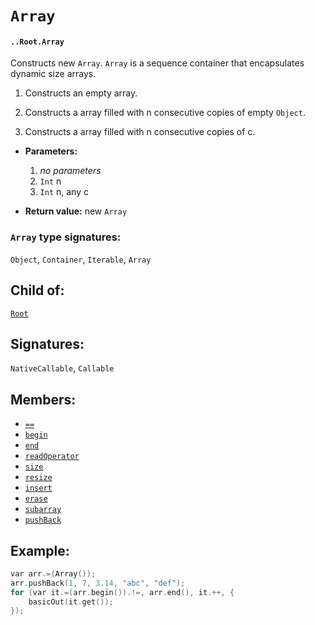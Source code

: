 # `Array`

#### `..Root.Array`

Constructs new `Array`. `Array` is a sequence container that encapsulates dynamic size arrays.

1. Constructs an empty array.

2. Constructs a array filled with n consecutive copies of empty `Object`.

3. Constructs a array filled with n consecutive copies of c.

* **Parameters:**

    1. _no parameters_
    2. `Int` n
    3. `Int` n, any c

* **Return value:** new `Array`

### `Array` type signatures:

`Object`, `Container`, `Iterable`, `Array`

## Child of:

[`Root`](docs..Root.md)

## Signatures:

`NativeCallable`, `Callable`

## Members:

- [`==`](docs..Root.Array.==.md)
- [`begin`](docs..Root.Array.begin.md)
- [`end`](docs..Root.Array.end.md)
- [`readOperator`](docs..Root.Array.readOperator.md)
- [`size`](docs..Root.Array.size.md)
- [`resize`](docs..Root.Array.resize.md)
- [`insert`](docs..Root.Array.insert.md)
- [`erase`](docs..Root.Array.erase.md)
- [`subarray`](docs..Root.Array.subarray.md)
- [`pushBack`](docs..Root.Array.pushBack.md)

## Example:

```c
var arr.=(Array());
arr.pushBack(1, 7, 3.14, "abc", "def");
for (var it.=(arr.begin()).!=, arr.end(), it.++, {
    basicOut(it.get());
});
```

